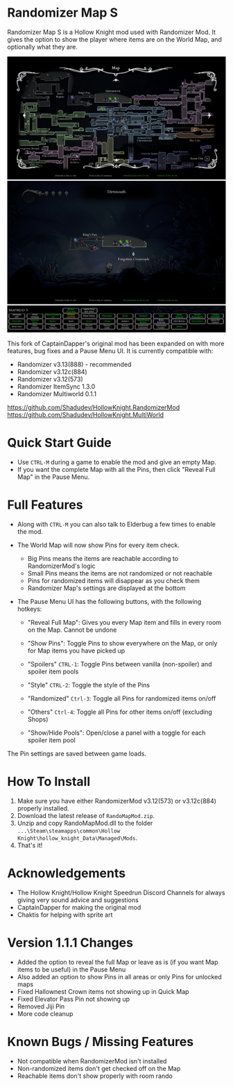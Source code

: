 # Randomizer Map S
Randomizer Map S is a Hollow Knight mod used with Randomizer Mod. It gives the option to show the player where items are on the World Map, and optionally what they are.

![Example Screenshot](./readmeAssets/worldmap.jpg)
![Example Screenshot](./readmeAssets/quickmap.jpg)
![Example Screenshot](./readmeAssets/GUI.PNG)

This fork of CaptainDapper's original mod has been expanded on with more features, bug fixes and a Pause Menu UI. It is currently compatible with:
- Randomizer v3.13(888) - recommended
- Randomizer v3.12c(884)
- Randomizer v3.12(573)
- Randomizer ItemSync 1.3.0
- Randomizer Multiworld 0.1.1

https://github.com/Shadudev/HollowKnight.RandomizerMod
https://github.com/Shadudev/HollowKnight.MultiWorld

# Quick Start Guide
- Use `CTRL-M` during a game to enable the mod and give an empty Map.
- If you want the complete Map with all the Pins, then click "Reveal Full Map" in the Pause Menu.

# Full Features
- Along with `CTRL-M` you can also talk to Elderbug a few times to enable the mod.

- The World Map will now show Pins for every item check.
    - Big Pins means the items are reachable according to RandomizerMod's logic
    - Small Pins means the items are not randomized or not reachable
    - Pins for randomized items will disappear as you check them
    - Randomizer Map's settings are displayed at the bottom

- The Pause Menu UI has the following buttons, with the following hotkeys:
    - "Reveal Full Map": Gives you every Map item and fills in every room on the Map. Cannot be undone
    - "Show Pins": Toggle Pins to show everywhere on the Map, or only for Map items you have picked up

    - "Spoilers" `CTRL-1`: Toggle Pins between vanilla (non-spoiler) and spoiler item pools
    - "Style" `CTRL-2`: Toggle the style of the Pins
    - "Randomized" `Ctrl-3`: Toggle all Pins for randomized items on/off
    - "Others" `Ctrl-4`: Toggle all Pins for other items on/off (excluding Shops)

    - "Show/Hide Pools": Open/close a panel with a toggle for each spoiler item pool

The Pin settings are saved between game loads.

# How To Install
1. Make sure you have either RandomizerMod v3.12(573) or v3.12c(884) properly installed.
2. Download the latest release of `RandoMapMod.zip`.
3. Unzip and copy RandoMapMod.dll to the folder `...\Steam\steamapps\common\Hollow Knight\hollow_knight_Data\Managed\Mods`.
4. That's it!

# Acknowledgements
- The Hollow Knight/Hollow Knight Speedrun Discord Channels for always giving very sound advice and suggestions
- CaptainDapper for making the original mod
- Chaktis for helping with sprite art

# Version 1.1.1 Changes
- Added the option to reveal the full Map or leave as is (if you want Map items to be useful) in the Pause Menu
- Also added an option to show Pins in all areas or only Pins for unlocked maps
- Fixed Hallownest Crown items not showing up in Quick Map
- Fixed Elevator Pass Pin not showing up
- Removed Jiji Pin
- More code cleanup

# Known Bugs / Missing Features
- Not compatible when RandomizerMod isn't installed
- Non-randomized items don't get checked off on the Map
- Reachable items don't show properly with room rando
